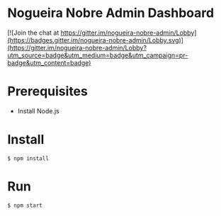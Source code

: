 # Nogueira Nobre Admin Dashboard

[![Join the chat at https://gitter.im/nogueira-nobre-admin/Lobby](https://badges.gitter.im/nogueira-nobre-admin/Lobby.svg)](https://gitter.im/nogueira-nobre-admin/Lobby?utm_source=badge&utm_medium=badge&utm_campaign=pr-badge&utm_content=badge)

# Prerequisites
- Install Node.js

# Install
`$ npm install`

# Run
`$ npm start`
